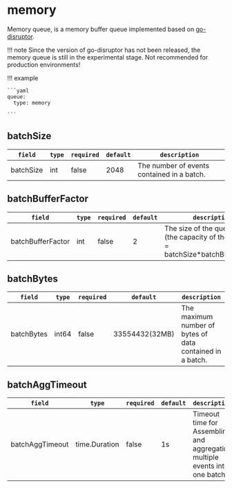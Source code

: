 # memory

Memory queue, is a memory buffer queue implemented based on [go-disruptor](github.com/smartystreets-prototypes/go-disruptor).

!!! note
    Since the version of go-disruptor has not been released, the memory queue is still in the experimental stage. Not recommended for production environments!


!!! example

    ```yaml
    queue:
      type: memory

    ```

## batchSize

|    `field`   |    `type`    |  `required`  |  `default`  |  `description`  |
| ---------- | ----------- | ----------- | --------- | -------- |
| batchSize | int  |    false      |    2048  | The number of events contained in a batch. |

## batchBufferFactor

|    `field`   |    `type`    |  `required`  |  `default`  |  `description`  |
| ---------- | ----------- | ----------- | --------- | -------- |
| batchBufferFactor | int  |    false      |    2  | The size of the queue buffer (the capacity of the channel) = batchSize*batchBufferFactor |

## batchBytes

|    `field`   |    `type`    |  `required`  |  `default`  |  `description`  |
| ---------- | ----------- | ----------- | --------- | -------- |
| batchBytes | int64  |    false      |    33554432(32MB)  | The maximum number of bytes of data contained in a batch. |

## batchAggTimeout

|    `field`   |    `type`    |  `required`  |  `default`  |  `description`  |
| ---------- | ----------- | ----------- | --------- | -------- |
| batchAggTimeout | time.Duration  |    false      |  1s   | Timeout time for Assembling and aggregating multiple events into one batch. |